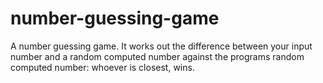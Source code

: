 # number-guessing-game
A number guessing game. It works out the difference between your input number and a random computed number against the programs random computed number: whoever is closest, wins.